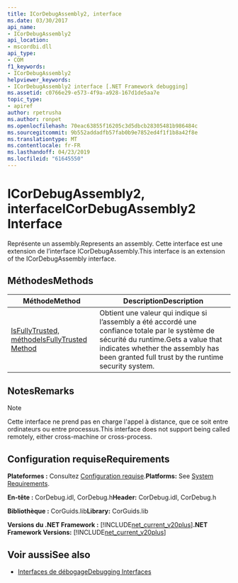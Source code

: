 ```yaml
---
title: ICorDebugAssembly2, interface
ms.date: 03/30/2017
api_name:
- ICorDebugAssembly2
api_location:
- mscordbi.dll
api_type:
- COM
f1_keywords:
- ICorDebugAssembly2
helpviewer_keywords:
- ICorDebugAssembly2 interface [.NET Framework debugging]
ms.assetid: c0766e29-e573-4f9a-a928-167d1de5aa7e
topic_type:
- apiref
author: rpetrusha
ms.author: ronpet
ms.openlocfilehash: 70eac63855f16205c3d5dbcb28305481b986484c
ms.sourcegitcommit: 9b552addadfb57fab0b9e7852ed4f1f1b8a42f8e
ms.translationtype: MT
ms.contentlocale: fr-FR
ms.lasthandoff: 04/23/2019
ms.locfileid: "61645550"
---
```

# <a name="icordebugassembly2-interface"></a><span data-ttu-id="41c0d-102">ICorDebugAssembly2, interface</span><span class="sxs-lookup"><span data-stu-id="41c0d-102">ICorDebugAssembly2 Interface</span></span>

<span data-ttu-id="41c0d-103">Représente un assembly.</span><span class="sxs-lookup"><span data-stu-id="41c0d-103">Represents an assembly.</span></span> <span data-ttu-id="41c0d-104">Cette interface est une extension de l’interface ICorDebugAssembly.</span><span class="sxs-lookup"><span data-stu-id="41c0d-104">This interface is an extension of the ICorDebugAssembly interface.</span></span>  
  
## <a name="methods"></a><span data-ttu-id="41c0d-105">Méthodes</span><span class="sxs-lookup"><span data-stu-id="41c0d-105">Methods</span></span>  
  
|<span data-ttu-id="41c0d-106">Méthode</span><span class="sxs-lookup"><span data-stu-id="41c0d-106">Method</span></span>|<span data-ttu-id="41c0d-107">Description</span><span class="sxs-lookup"><span data-stu-id="41c0d-107">Description</span></span>|  
|------------|-----------------|  
|[<span data-ttu-id="41c0d-108">IsFullyTrusted, méthode</span><span class="sxs-lookup"><span data-stu-id="41c0d-108">IsFullyTrusted Method</span></span>](../../../../docs/framework/unmanaged-api/debugging/icordebugassembly2-isfullytrusted-method.md)|<span data-ttu-id="41c0d-109">Obtient une valeur qui indique si l’assembly a été accordé une confiance totale par le système de sécurité du runtime.</span><span class="sxs-lookup"><span data-stu-id="41c0d-109">Gets a value that indicates whether the assembly has been granted full trust by the runtime security system.</span></span>|  
  
## <a name="remarks"></a><span data-ttu-id="41c0d-110">Notes</span><span class="sxs-lookup"><span data-stu-id="41c0d-110">Remarks</span></span>  
  
> [!NOTE]
>  <span data-ttu-id="41c0d-111">Cette interface ne prend pas en charge l'appel à distance, que ce soit entre ordinateurs ou entre processus.</span><span class="sxs-lookup"><span data-stu-id="41c0d-111">This interface does not support being called remotely, either cross-machine or cross-process.</span></span>  
  
## <a name="requirements"></a><span data-ttu-id="41c0d-112">Configuration requise</span><span class="sxs-lookup"><span data-stu-id="41c0d-112">Requirements</span></span>  
 <span data-ttu-id="41c0d-113">**Plateformes :** Consultez [Configuration requise](../../../../docs/framework/get-started/system-requirements.md).</span><span class="sxs-lookup"><span data-stu-id="41c0d-113">**Platforms:** See [System Requirements](../../../../docs/framework/get-started/system-requirements.md).</span></span>  
  
 <span data-ttu-id="41c0d-114">**En-tête :** CorDebug.idl, CorDebug.h</span><span class="sxs-lookup"><span data-stu-id="41c0d-114">**Header:** CorDebug.idl, CorDebug.h</span></span>  
  
 <span data-ttu-id="41c0d-115">**Bibliothèque :** CorGuids.lib</span><span class="sxs-lookup"><span data-stu-id="41c0d-115">**Library:** CorGuids.lib</span></span>  
  
 <span data-ttu-id="41c0d-116">**Versions du .NET Framework :** [!INCLUDE[net_current_v20plus](../../../../includes/net-current-v20plus-md.md)]</span><span class="sxs-lookup"><span data-stu-id="41c0d-116">**.NET Framework Versions:** [!INCLUDE[net_current_v20plus](../../../../includes/net-current-v20plus-md.md)]</span></span>  
  
## <a name="see-also"></a><span data-ttu-id="41c0d-117">Voir aussi</span><span class="sxs-lookup"><span data-stu-id="41c0d-117">See also</span></span>

- [<span data-ttu-id="41c0d-118">Interfaces de débogage</span><span class="sxs-lookup"><span data-stu-id="41c0d-118">Debugging Interfaces</span></span>](../../../../docs/framework/unmanaged-api/debugging/debugging-interfaces.md)
